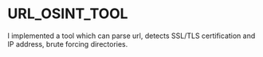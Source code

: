 # URL_OSINT_TOOL
I implemented a tool which can parse url, detects SSL/TLS certification and IP address, brute forcing directories.
